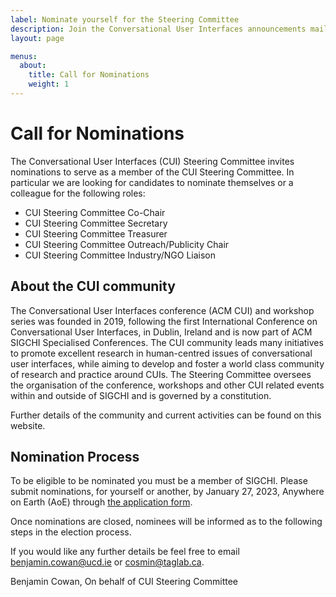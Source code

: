 ```yaml
---
label: Nominate yourself for the Steering Committee
description: Join the Conversational User Interfaces announcements mailing list
layout: page

menus:
  about:
    title: Call for Nominations
    weight: 1
---
```


# Call for Nominations

The Conversational User Interfaces (CUI) Steering Committee invites nominations to serve as a member of the CUI Steering Committee. In particular we are looking for candidates to nominate themselves or a colleague for the following roles:

* CUI Steering Committee Co-Chair
* CUI Steering Committee Secretary
* CUI Steering Committee Treasurer
* CUI Steering Committee Outreach/Publicity Chair
* CUI Steering Committee Industry/NGO Liaison

## About the CUI community

The Conversational User Interfaces conference (ACM CUI) and workshop series was founded in 2019, following the first International Conference on Conversational User Interfaces, in Dublin, Ireland and is now part of ACM SIGCHI Specialised Conferences.  The CUI community leads many initiatives to promote excellent research in human-centred issues of conversational user interfaces, while aiming to develop and foster a world class community of research and practice around CUIs. The Steering Committee oversees the organisation of the conference, workshops and other CUI related events within and outside of SIGCHI and is governed by a constitution.

Further details of the community and current activities can be found on this website.

## Nomination Process
To be eligible to be nominated you must be a member of SIGCHI. Please submit nominations, for yourself or another, by January 27, 2023, Anywhere on Earth (AoE) through <a href="https://forms.gle/jYhVcXGdLVk9PkFv6">the application form</a>.

Once nominations are closed, nominees will be informed as to the following steps in the election process.

If you would like any further details be feel free to email <a href="mailto:benjamin.cowan@ucd.ie">benjamin.cowan@ucd.ie</a> or <a href="mailto:cosmin@taglab.ca">cosmin@taglab.ca</a>.

Benjamin Cowan,
On behalf of CUI Steering Committee

